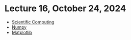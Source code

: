 # Lecture 16, October 24, 2024

- [Scientific Computing](https://20cs2023-fs24.github.io/slides/docs/topics/scientific-computing/scientific_computing.html)
- [Numpy](https://20cs2023-fs24.github.io/slides/docs/topics/scientific-computing/numpy.html)
- [Matplotlib](https://20cs2023-fs24.github.io/slides/docs/topics/scientific-computing/matplotlib.html)